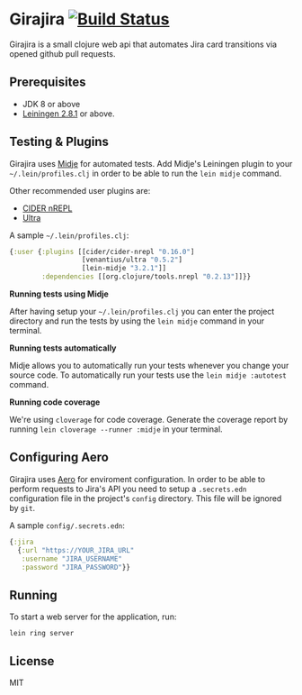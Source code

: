 # Girajira [![Build Status](https://travis-ci.org/drayah/girajira.svg?branch=master)](https://travis-ci.org/drayah/girajira)

Girajira is a small clojure web api that automates Jira card transitions via opened github pull requests.

## Prerequisites

- JDK 8 or above
- [Leiningen 2.8.1](https://leiningen.org/) or above.

## Testing & Plugins

Girajira uses [Midje](https://github.com/marick/Midje) for automated tests. Add Midje's Leiningen plugin to your `~/.lein/profiles.clj` in order to be able to run the `lein midje` command.

Other recommended user plugins are:
- [CIDER nREPL](https://github.com/clojure-emacs/cider-nrepl)
- [Ultra](https://github.com/venantius/ultra)

A sample `~/.lein/profiles.clj`:
```clojure
{:user {:plugins [[cider/cider-nrepl "0.16.0"]
                  [venantius/ultra "0.5.2"]
                  [lein-midje "3.2.1"]]
        :dependencies [[org.clojure/tools.nrepl "0.2.13"]]}}
```
**Running tests using Midje**

After having setup your `~/.lein/profiles.clj` you can enter the project directory and run the tests by using the `lein midje` command in your terminal.

**Running tests automatically**

Midje allows you to automatically run your tests whenever you change your source code. To automatically run your tests use the `lein midje :autotest` command.

**Running code coverage**

We're using `cloverage` for code coverage. Generate the coverage report by running `lein cloverage --runner :midje` in your terminal.

## Configuring Aero

Girajira uses [Aero](https://github.com/juxt/aero) for enviroment configuration. In order to be able to perform requests to Jira's API you need to setup a `.secrets.edn` configuration file in the project's `config` directory. This file will be ignored by `git`.

A sample `config/.secrets.edn`:
```clojure
{:jira
  {:url "https://YOUR_JIRA_URL"
   :username "JIRA_USERNAME"
   :password "JIRA_PASSWORD"}}
```

## Running

To start a web server for the application, run:

    lein ring server

## License

MIT
